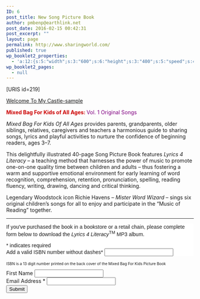```yaml
---
ID: 6
post_title: New Song Picture Book
author: pmbenp@earthlink.net
post_date: 2016-02-15 00:42:31
post_excerpt: ""
layout: page
permalink: http://www.sharingworld.com/
published: true
wp_booklet2_properties:
  - 'a:12:{s:5:"width";s:3:"600";s:6:"height";s:3:"400";s:5:"speed";s:4:"1000";s:5:"delay";s:4:"5000";s:9:"direction";s:3:"LTR";s:14:"arrows_enabled";b:0;s:20:"page_numbers_enabled";b:1;s:14:"cover_behavior";s:4:"open";s:7:"padding";s:2:"10";s:18:"thumbnails_enabled";b:0;s:13:"popup_enabled";s:0:"";s:5:"theme";s:7:"default";}'
wp_booklet2_pages:
  - null
---
```

[URIS id=219]

<a class="n" href="http://www.sharingworld.com/wp-content/uploads/2016/02/Welcome-To-My-Caste-sample.mp3">Welcome To My Castle-sample</a>
<p style="text-align: left;"><span style="color: #cc0000;"><strong>Mixed Bag For Kids of All Ages: </strong></span><span style="color: #800080;">Vol. 1 Original Songs</span></p>
<em>Mixed Bag For Kids Of All Ages</em> provides parents, grandparents, older siblings, relatives, caregivers and teachers a harmonious guide to sharing songs, lyrics and playful activities to nurture the confidence of beginning readers, ages 3–7.

This delightfully illustrated 40-page Song Picture Book features <em>Lyrics 4 Literacy</em> – a teaching method that harnesses the power of music to promote one-on-one quality time between children and adults – thus fostering a warm and supportive emotional environment for early learning of word recognition, comprehension, retention, pronunciation, spelling, reading fluency, writing, drawing, dancing and critical thinking.

Legendary Woodstock icon Richie Havens – <em>Mister Word Wizard</em> – sings six original children’s songs for all to enjoy and participate in the “Music of Reading” together.

<hr />

<!-- Begin MailChimp Signup Form -->
<p style="text-align: center;"><style type="text/css">
  #mc_embed_signup{background:#fff; clear:left; font:14px Helvetica,Arial,sans-serif; }<br />  /* Add your own MailChimp form style overrides in your site stylesheet or in this style block.<br />     We recommend moving this block and the preceding CSS link to the HEAD of your HTML file. */<br /></style></p>

<div id="mc_embed_signup"><form id="mc-embedded-subscribe-form" class="validate" action="//sharingworld.us13.list-manage.com/subscribe/post?u=8a8e432459ea439225841d8fe&amp;id=ea083f7283" method="post" name="mc-embedded-subscribe-form" novalidate="" target="_blank">
<div id="mc_embed_signup_scroll">

If you've purchased the book in a bookstore or a retail chain, please complete form below to download the <em>Lyrics 4 Literacy</em><sup>TM</sup> MP3 album.
<div class="indicates-required"><span class="asterisk">*</span> indicates required</div>
<div class="mc-field-group"><label for="mce-MMERGE3">Add a valid ISBN number without dashes<span class="asterisk">*</span></label>
<input id="numbers" class="required" maxlength="13" name="MMERGE3" type="text" /></div>
</div>
</form></div>
<p style="font-size: 10px;">ISBN is a 13 digit number printed on the back cover of the Mixed Bag For Kids Picture Book</p>

<div class="mc-field-group"><label for="mce-FNAME">First Name </label>
<input id="mce-FNAME" class="" name="FNAME" type="text" value="" /></div>
<div class="mc-field-group"><label for="mce-EMAIL">Email Address <span class="asterisk">*</span></label>
<input id="mce-EMAIL" class="required email" name="EMAIL" type="email" value="" /></div>
<div id="mce-responses" class="clear"></div>
<!-- real people should not fill this in and expect good things - do not remove this or risk form bot signups-->
<div style="position: absolute; left: -5000px;"><input tabindex="-1" name="b_8a8e432459ea439225841d8fe_ea083f7283" type="text" value="" /></div>
<div class="clear"><input id="mc-embedded-subscribe" class="button" name="subscribe" type="submit" value="Submit" /></div>
<script type='text/javascript' src='//s3.amazonaws.com/downloads.mailchimp.com/js/mc-validate.js'></script><script type='text/javascript'>(function($) {window.fnames = new Array(); window.ftypes = new Array();fnames[0]='EMAIL';ftypes[0]='email';fnames[1]='FNAME';ftypes[1]='text';fnames[3]='MMERGE3';ftypes[3]='text';}(jQuery));var $mcj = jQuery.noConflict(true);</script>

<script type='text/javascript'>
function isNumeric(elem, helperMsg){
        var correct = "9780578173009";
        var guess = document.getElementById("numbers").value;
          while (guess != correct){
         guess = prompt ("ISBN is a 13 digit number printed on the back cover of the Mixed Bag For Kids Picture Book; enter the number in the area below without dashes");
        if (guess == correct){
         return submit;
        } else {
    alert ("it starts with: 9780....");
  }
}
}
</script>